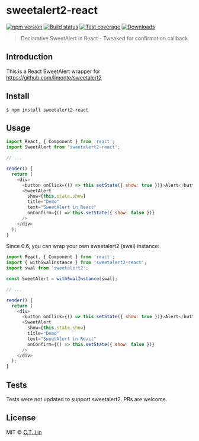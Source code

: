 # sweetalert2-react

[![npm version][npm-image]][npm-url]
[![Build status][travis-image]][travis-url]
[![Test coverage][coveralls-image]][coveralls-url]
[![Downloads][downloads-image]][downloads-url]

> Declarative SweetAlert in React - Tweaked for confirmation callback

## Introduction

This is a React SweetAlert wrapper for https://github.com/limonte/sweetalert2

## Install

```
$ npm install sweetalert2-react
```

## Usage

```js
import React, { Component } from 'react';
import SweetAlert from 'sweetalert2-react';

// ...

render() {
  return (
    <div>
      <button onClick={() => this.setState({ show: true })}>Alert</button>
      <SweetAlert
        show={this.state.show}
        title="Demo"
        text="SweetAlert in React"
        onConfirm={() => this.setState({ show: false })}
      />
    </div>
  );
}
```

Since 0.6, you can wrap your own sweetalert2 (swal) instance:

```js
import React, { Component } from 'react';
import { withSwalInstance } from 'sweetalert2-react';
import swal from 'sweetalert2';

const SweetAlert = withSwalInstance(swal);

// ...

render() {
  return (
    <div>
      <button onClick={() => this.setState({ show: true })}>Alert</button>
      <SweetAlert
        show={this.state.show}
        title="Demo"
        text="SweetAlert in React"
        onConfirm={() => this.setState({ show: false })}
      />
    </div>
  );
}
```

## Tests

Tests were not updated to support sweetalert2. PRs are welcome.

## License

MIT © [C.T. Lin](https://github.com/alex-shamshurin/sweetalert2-react)


[npm-url]: https://npmjs.org/package/sweetalert2-react
[travis-image]: https://img.shields.io/travis/alex-shamshurin/sweetalert2-react.svg?style=flat-square
[travis-url]: https://travis-ci.org/alex-shamshurin/sweetalert2-react
[coveralls-image]: https://img.shields.io/coveralls/alex-shamshurin/sweetalert2-react.svg?style=flat-square
[coveralls-url]: https://coveralls.io/r/alex-shamshurin/sweetalert2-react
[npm-image]: https://img.shields.io/npm/v/sweetalert2-react.svg?style=flat-square
[downloads-image]: http://img.shields.io/npm/dm/sweetalert2-react.svg?style=flat-square
[downloads-url]: https://npmjs.org/package/sweetalert2-react

